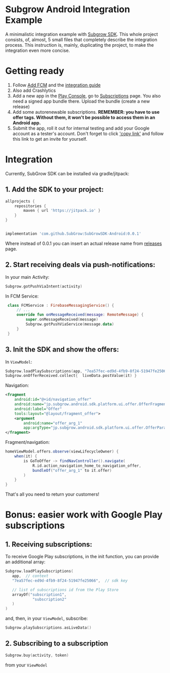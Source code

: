 # Subgrow Android Integration Example
A minimalistic integration example with [Subgrow SDK](https://www.subgrow.jp).
This whole project consists, of, almost, 5 small files that completely describe the integration process. This instruction is, mainly, duplicating the project, to make the integration even more concise.

# Getting ready
1. Follow [Add FCM](https://firebase.google.com/docs/android/setup) and the [integration guide](https://firebase.google.com/docs/cloud-messaging/android/client)
2. Also add Crashlytics
3. Add a new app in the [Play Console](https://play.google.com/console/u/0/developers/6490711625076292531), go to [Subscriptions](https://play.google.com/console/u/0/developers/6490711625076292531/app/4973983497522320796/subscriptions) page. You also need a signed app bundle there. Upload the bundle (create a new release)
4. Add some autorenewable subscriptions. **REMEMBER: you have to use offer tags. Without them, it won't be possible to access them in an Android app.**
5. Submit the app, roll it out for internal testing and add your Google account as a tester's account. Don't forget to click ['copy link'](https://play.google.com/console/u/0/developers/6490711625076292531/app/4973983497522320796/tracks/4701124646104444033?tab=testers) and follow this link to get an invite for yourself.


# Integration
Currently, SubGrow SDK can be installed via gradle/jitpack:

## 1. Add the SDK to your project:

```groovy
allprojects {
    repositories {
        maven { url 'https://jitpack.io' }
    }
}
```

```groovy

implementation 'com.github.SubGrow:SubGrowSDK-Android:0.0.1'
```

Where instead of 0.0.1 you can insert an actual release name from [releases](https://github.com/SubGrow/SubGrowSDK-Android/releases) page.

## 2. Start receiving deals via push-notifications:

In your main Activity:
```kotlin
Subgrow.gotPushViaIntent(activity)
```

In FCM Service:
```kotlin
 class FCMService : FirebaseMessagingService() {
     // ...
     override fun onMessageReceived(message: RemoteMessage) {
         super.onMessageReceived(message)
         Subgrow.gotPushViaService(message.data)
     }
 }
```

## 3. Init the SDK and show the offers:

In `ViewModel`: 
```kotlin
Subgrow.loadPlaySubscriptions(app, "7ea57fec-ed9d-4fb9-8f24-51947fe25066", arrayOf())
Subgrow.onOfferReceived.collect{  liveData.postValue(it) }
```

Navigation:
```xml
<fragment
    android:id="@+id/navigation_offer"
    android:name="jp.subgrow.android.sdk.platform.ui.offer.OfferFragment"
    android:label="Offer"
    tools:layout="@layout/fragment_offer">
    <argument
        android:name="offer_arg_1"
        app:argType="jp.subgrow.android.sdk.platform.ui.offer.OfferParams" />
</fragment>
```

Fragment/navigation:
```groovy
homeViewModel.offers.observe(viewLifecycleOwner) {
    when(it) {
        is GoToOffer -> findNavController().navigate(
            R.id.action_navigation_home_to_navigation_offer,
            bundleOf("offer_arg_1" to it.offer)
        )
    }
}
```


That's all you need to return your customers! 

# Bonus: easier work with Google Play subscriptions 

## 1. Receiving subscriptions:

To receive Google Play subscriptions, in the init function, you can provide an additional array:
```kotlin
Subgrow.loadPlaySubscriptions(
   app,  // context
   "7ea57fec-ed9d-4fb9-8f24-51947fe25066",  // sdk key

   // list of subscriptions id from the Play Store
   arrayOf("subscription1", 
            "subscription2"
   )
)
```

and, then, in your `ViewModel`, subscribe:

```kotlin
Subgrow.playSubscriptions.asLiveData()
```

## 2. Subscribing to a subscription

```kotlin
Subgrow.buy(activity, token)
```

from your `ViewModel`


